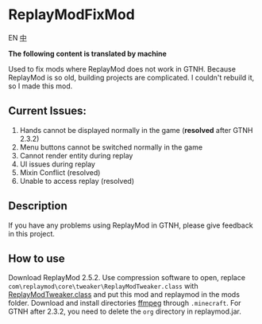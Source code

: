 # ReplayModFixMod
EN
[中](https://github.com/wohaopa/ReplayModFixMod/blob/master/README_CN.md)

**The following content is translated by machine**

Used to fix mods where ReplayMod does not work in GTNH. Because ReplayMod is so old, building projects are complicated. I couldn't rebuild it, so I made this mod.

## Current Issues:
1. Hands cannot be displayed normally in the game (**resolved** after GTNH 2.3.2)
3. Menu buttons cannot be switched normally in the game
4. Cannot render entity during replay
5. UI issues during replay
6. Mixin Conflict (resolved)
7. Unable to access replay (resolved)
## Description
If you have any problems using ReplayMod in GTNH, please give feedback in this project.
## How to use
Download ReplayMod 2.5.2. Use compression software to open, replace `com\replaymod\core\tweaker\ReplayModTweaker.class` with [ReplayModTweaker.class](https://github.com/wohaopa/ReplayModFixMod/blob/master/replace/ReplayModTweaker.class) and put this mod and replaymod in the mods folder. Download and install directories [ffmpeg](https://www.gyan.dev/ffmpeg/builds/packages/ffmpeg-5.1.2-essentials_build.zip) through `.minecraft`.
For GTNH after 2.3.2, you need to delete the `org` directory in replaymod.jar.
 
